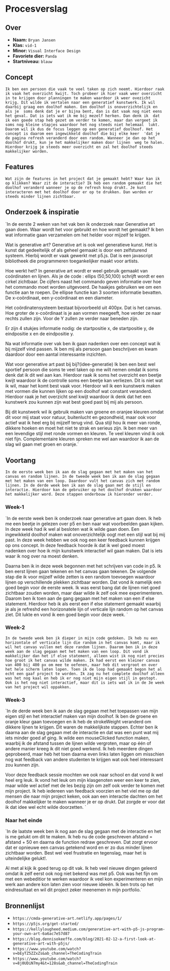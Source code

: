 <!-- Vergeet je niet de comments uit te zetten voordat je begint met typen? 💬 -->

# Procesverslag

## Over
* **Naam:** `Bryan Jansen`
* **Klas:** `vid-1`
* **Minor:** `Visual Interface Design`
* **Favoriete dier:** `Panda`
* **Startniveau:** `blauw`

## Concept

`Ik ben een persoon die vaak te veel taken op zich neemt. Hierdoor raak ik vaak het overzicht kwijt.
Toch probeer ik hier vaak weer overzicht in te krijgen door planningen te maken waardoor ik weer ovezicht krijg. Dit wilde
ik vertalen naar een generatief kunstwerk. Ik wil daarbij graag een doolhof maken. Een doolhof is onoverzichtelijk en als je 
soms denk dat je er bijna bent, dan is dat vaak nog niet eens het geval. Dat is iets wat ik me bij mezelf herken. Dan denk ik 
dat ik een goede stap heb gezet om verder te komen, maar dan vergeet ik soms nog kleine stapjes waardoor het nog steeds niet helemaal 
lukt. Daarom wil ik dus de focus leggen op een generatief doolhoof. Het concept is daarom een ingewikkeld doolhof die bij elke keer 
'dat je de pagina refresh veranderd door een random. Wanneer je dan op het doolhof drukt, kun je het makkelijker maken door lijnen 
weg te halen. Hierdoor krijg je steeds meer overzicht en zal het doolhof steeds makkelijker worden.`

## Features

`Wat zijn de features in het project dat je gemaakt hebt? Waar kan ik op klikken? Waar zit de interactie?
Ik heb een random gemaakt die het doolhof veranderd wanneer je op de refresh knop drukt. Je kunt interacteren met het doolhof door er op te drukken. Dan worden er steeds minder lijnen zichtbaar.`


## Onderzoek & inspiratie
`In de eerste 2 weken van het vak ben ik onderzoek naar Generative art gaan doen. Waar wordt het voor gebruikt en hoe wordt het gemaakt?
Ik ben wat informatie gaan verzamelen om het helder voor mijzelf te krijgen.

Wat is generative art?
Generative art is ook wel generatieve kunst. Het is kunst dat gedeeltelijk of als geheel gemaakt is door een zelfsturend systeem. 
Hierbij wordt er vaak gewerkt met p5.js. Dat is een javascript bibliotheek die programmeren toegankelijker maakt voor artists.

Hoe werkt het?
In generative art wordt er weel gebruik gemaakt van coördinaten en lijnen. Als je de code : ellips (50,50,100) schrijft wordt er een cirkel zichtbaar. 
De cijfers naast het commando geven informatie over hoe het commando moet worden uitgevoerd.
De haakjes gebruiken we om een functie aan te roepen. De ellipse functie kan 3 soorten informatie bevatten. De x-coördinaat, een y-coördinaat en een diameter.

Het coördinatensysteem bestaat bijvoorbeeld uit 400px. Dat is het canvas.
Hoe groter de x-coördinaat is je aan vormen meegeeft, hoe verder ze naar rechts zullen zijn. Voor de Y zullen ze verder naar beneden zijn.

Er zijn 4 stukjes informatie nodig: de startpositie x, de startpositie y, de eindpositie x en de eindpositie y.

Na wat informatie over vak ben ik gaan nadenken over een concept wat ik bij mijzelf vind passen. Ik ben mij als persoon gaan beschrijven en kwam daardoor door een aantal interessante inzichten. 

Wat voor generative art past bij bij?(idee-generatie)
Ik ben een best wel sportief persoon die soms te veel taken op me wilt nemen omdat ik soms denk dat ik dit wel aan kan. Hierdoor raak ik soms het overzicht een beetje kwijt waardoor ik de controlle soms een beetje kan verliezen. Dit is niet wat ik wil, maar het komt best vaak voor. Hierdoor wil ik een kunstwerk maken met vormen die kunnen lijken op een doolhof wat constant veranderd. Hierdoor raak je het overzicht snel kwijt waardoor ik denk dat het een kunstwerk zou kunnen zijn wat best goed past bij mij als persoon.

Bij dit kunstwerk wil ik gebruik maken van groene en oranjee kleuren omdat dit voor mij staat voor natuur, buitenlucht en gezondheid, maar ook voor actief wat ik heel erg bij mijzelf terug vind. Qua stijl hou ik meer van ronde, dikkere hoeken en moet het niet te strak en serieus zijn. Ik ben meer van een levendige stijl met ronde vormen en kleuren. Te veel kleuren vind ik ook niet fijn. Complementaire kleuren spreken me wel aan waardoor ik aan de slag wil gaan met groen en oranje.`

## Voortang

`In de eerste week ben ik aan de slag gegaan met het maken van het canvas en random lijnen.
In de tweede week ben ik aan de slag gegaan met het maken van een loop. Daardoor vult het canvas zich met random lijnen.
In de derde week ben ik aan de slag gaan met de stijl en interactie. Hierdoor kan de gebruiker op het doolhof drukken waardoor het makkelijker word.
Deze stappen onderbouw ik hieronder verder.`

### Week-1
`In de eerste week ben ik onderzoek naar generative art gaan doen. Ik heb me een beetje in gelezen over p5 en ben naar wat voorbeelden gaan kijken. In deze week had ik wel al besloten wat ik wilde gaan doen. Een ingewikkeld doolhof maken wat onoverzichtelijk oogt met een stijl wat bij mij past. In deze week hebben we ook nog een keer feedback kunnen krijgen op ons concept. In deze feedback hoorde ik dat ik wel goed moest nadenken over hoe ik mijn kunstwerk interactief wil gaan maken. Dat is iets waar ik nog over na moest denken.

Daarna ben ik in deze week begonnen met het schrijven van code in p5. Ik ben eerst lijnen gaan tekenen en het canvas gaan tekenen. De volgende stap die ik voor mijzelf wilde zetten is een random toevoegen waardoor lijnen op verschillende plekken zichtbaar worden. Dat vond ik namelijk een goed begin voor de eerste week. Ik was eerst bang dat de lijnen niet goed zichtbaar zouden worden, maar daar wilde ik zelf ook mee experimenteren. Daarom ben ik toen aan de gang gegaan met het maken van een if else statement. Hierdoor heb ik als eerst een if else statement gemaakt waarbij je als je refreshd een horizonatele lijn of verticale lijn random op het canvas ziet. Dit lukte en vond ik een goed begin voor deze week.
`

### Week-2
`In de tweede week ben ik dieper in mijn code gedoken. Ik heb nu een horizontale of verticale lijn die random in het canvas komt, maar ik wil het canvas vullen met deze random lijnen. Daarom ben ik in deze week aan de slag gegaan met het maken van een loop. Dit vond ik makkelijker dan het if else statement, alleen wist ik nog niet precies hoe groot ik het canvas wilde maken. Ik had eerst een kleiner canvas van 400 bij 400 px om mee te oefenen, maar heb dit vergroot en over het hele scherm laten lopen. Toen ik de loop had gemaakt begon het al echt een gaaf project te worden. Ik zag nu het complete doolhof alleen was het nog kaal en heb ik er nog niet mijn eigen stijl in gestopt. Ook is het nog niet interactief, maar dit is iets wat ik in de 3e week van het project wil oppakken. `

### Week-3
`In de derde week ben ik aan de slag gegaan met het toepassen van mijn eigen stijl en het interactief maken van mijn doolhof. Ik ben de groene en oranje kleur gaan toevoegen en ik heb de strokeWeight veranderd om dikkere lijnen te krijgen. Dit waren de makkelijkste stappen. Echter ben ik daarna aan de slag gegaan met de interactie en dat was een punt wat mij iets minder goed af ging. Ik wilde een mouseClicked function maken, waarbij ik de afstand tussen de lijnen wilde vergroten, maar op één of andere manier kreeg ik dit niet goed werkend. Ik heb meerdere dingen geprobeerd, maar heb het toen daarna even links laten liggen om misschien nog wat feedback van andere studenten te krijgen wat ook heel interessant zou kunnen zijn. 

Voor deze feedback sessie mochten we ook naar school en dat vond ik wel heel erg leuk. Ik vond het leuk om mijn klasgenoten weer een keer te zien, maar wilde wel actief met de les bezig zijn om zelf ook verder te komen met mijn project. Ik heb iedereen van feedback voorzien en het viel me op dat mensen die naar mijn project keken, ook aan een interactie dachten om het doolhof makkelijker te maken wanneer je er op drukt. Dat zorgde er voor dat ik dat idee wel echt wilde doorzetten. `

### Naar het einde
`In de laatste week ben ik nog aan de slag gegaan met de interactie en het is me gelukt om dit te maken. Ik heb nu de code geschreven afstand = afstand + 50 en daarna de function redraw geschreven. Dat zorgt ervoor dat er opnieuwe een canvas getekend word en er zo dus minder lijnen zichtbaar worden. Best wel veel frustratie en tegenslag, maar het is uiteindelijke gelukt!.

Al met al kijk ik goed terug op dit vak. Ik heb veel nieuwe dingen geleerd omdat ik zelf eerst ook nog niet bekend was met p5. Ook was het fijn om met een webeditior te werken waardoor ik veel kon experimenteren en mijn werk aan andere kon laten zien voor nieuwe ideeën. Ik ben trots op het eindresultaat en wil dit project zeker meenemen in mijn portfolio.`

## Bronnenlijst
* `https://cmda-generative-art.netlify.app/pages/1/`
* `https://p5js.org/get-started/`
* `https://kellylougheed.medium.com/generative-art-with-p5-js-program-your-own-art-6a6ac7e57d87`
* `https://blog.dennisokeeffe.com/blog/2021-02-12-a-first-look-at-generative-art-with-p5js/`
* `https://www.youtube.com/watch?v=bEyTZ5ZZxZs&ab_channel=TheCodingTrain`
* `https://www.youtube.com/watch?v=8j0UDiN7my4&t=128s&ab_channel=TheCodingTrain`